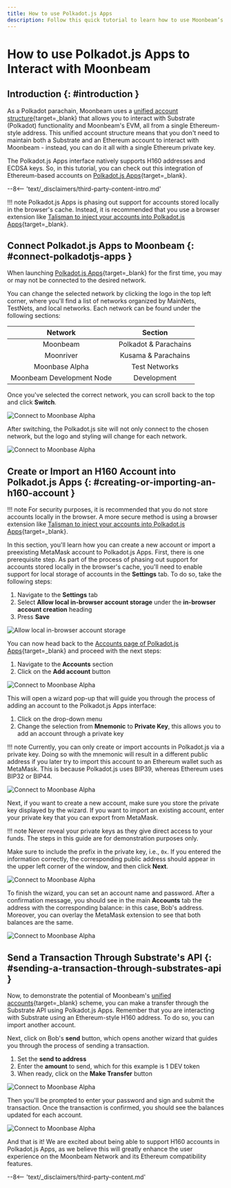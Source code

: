 ```yaml
---
title: How to use Polkadot.js Apps
description: Follow this quick tutorial to learn how to use Moonbeam’s Ethereum-style H160 addresses and send transactions with Polkadot.js Apps.
---
```


# How to use Polkadot.js Apps to Interact with Moonbeam

## Introduction {: #introduction }

As a Polkadot parachain, Moonbeam uses a [unified account structure](/learn/core-concepts/unified-accounts/){target=\_blank} that allows you to interact with Substrate (Polkadot) functionality and Moonbeam's EVM, all from a single Ethereum-style address. This unified account structure means that you don't need to maintain both a Substrate and an Ethereum account to interact with Moonbeam - instead, you can do it all with a single Ethereum private key.

The Polkadot.js Apps interface natively supports H160 addresses and ECDSA keys. So, in this tutorial, you can check out this integration of Ethereum-based accounts on [Polkadot.js Apps](https://polkadot.js.org/apps/?rpc=wss://wss.api.moonbase.moonbeam.network%2Fpublic-ws#/accounts){target=\_blank}.

--8<-- 'text/_disclaimers/third-party-content-intro.md'

!!! note
    Polkadot.js Apps is phasing out support for accounts stored locally in the browser's cache. Instead, it is recommended that you use a browser extension like [Talisman to inject your accounts into Polkadot.js Apps](/tokens/connect/talisman/){target=\_blank}.

## Connect Polkadot.js Apps to Moonbeam {: #connect-polkadotjs-apps }

When launching [Polkadot.js Apps](https://polkadot.js.org/apps/?rpc=wss://wss.api.moonbase.moonbeam.network%2Fpublic-ws#/accounts){target=\_blank} for the first time, you may or may not be connected to the desired network.

You can change the selected network by clicking the logo in the top left corner, where you'll find a list of networks organized by MainNets, TestNets, and local networks. Each network can be found under the following sections:

|          Network          |        Section        |
|:-------------------------:|:---------------------:|
|          Moonbeam         | Polkadot & Parachains |
|         Moonriver         |  Kusama & Parachains  |
|       Moonbase Alpha      |     Test Networks     |
| Moonbeam Development Node |      Development      |

Once you've selected the correct network, you can scroll back to the top and click **Switch**.

![Connect to Moonbase Alpha](/images/tokens/connect/polkadotjs/polkadotjs-1.webp)

After switching, the Polkadot.js site will not only connect to the chosen network, but the logo and styling will change for each network.

![Connect to Moonbase Alpha](/images/tokens/connect/polkadotjs/polkadotjs-2.webp)

## Create or Import an H160 Account into Polkadot.js Apps {: #creating-or-importing-an-h160-account }

!!! note
    For security purposes, it is recommended that you do not store accounts locally in the browser. A more secure method is using a browser extension like [Talisman to inject your accounts into Polkadot.js Apps](/tokens/connect/talisman/){target=\_blank}.

In this section, you'll learn how you can create a new account or import a preexisting MetaMask account to Polkadot.js Apps. First, there is one prerequisite step. As part of the process of phasing out support for accounts stored locally in the browser's cache, you'll need to enable support for local storage of accounts in the **Settings** tab. To do so, take the following steps:

1. Navigate to the **Settings** tab
2. Select **Allow local in-browser account storage** under the **in-browser account creation** heading
3. Press **Save**

![Allow local in-browser account storage](/images/tokens/connect/polkadotjs/polkadotjs-3.webp)

You can now head back to the [Accounts page of Polkadot.js Apps](https://polkadot.js.org/apps/?rpc=wss://wss.api.moonbase.moonbeam.network%2Fpublic-ws#/accounts){target=\_blank} and proceed with the next steps:

1. Navigate to the **Accounts** section
2. Click on the **Add account** button

![Connect to Moonbase Alpha](/images/tokens/connect/polkadotjs/polkadotjs-4.webp)

This will open a wizard pop-up that will guide you through the process of adding an account to the Polkadot.js Apps interface:

1. Click on the drop-down menu
2. Change the selection from **Mnemonic** to **Private Key**, this allows you to add an account through a private key

!!! note
    Currently, you can only create or import accounts in Polkadot.js via a private key. Doing so with the mnemonic will result in a different public address if you later try to import this account to an Ethereum wallet such as MetaMask. This is because Polkadot.js uses BIP39, whereas Ethereum uses BIP32 or BIP44.

![Connect to Moonbase Alpha](/images/tokens/connect/polkadotjs/polkadotjs-5.webp)

Next, if you want to create a new account, make sure you store the private key displayed by the wizard. If you want to import an existing account, enter your private key that you can export from MetaMask.

!!! note
    Never reveal your private keys as they give direct access to your funds. The steps in this guide are for demonstration purposes only.

Make sure to include the prefix in the private key, i.e., `0x`. If you entered the information correctly, the corresponding public address should appear in the upper left corner of the window, and then click **Next**.

![Connect to Moonbase Alpha](/images/tokens/connect/polkadotjs/polkadotjs-6.webp)

To finish the wizard, you can set an account name and password. After a confirmation message, you should see in the main **Accounts** tab the address with the corresponding balance: in this case, Bob's address. Moreover, you can overlay the MetaMask extension to see that both balances are the same.

![Connect to Moonbase Alpha](/images/tokens/connect/polkadotjs/polkadotjs-7.webp)

## Send a Transaction Through Substrate's API {: #sending-a-transaction-through-substrates-api }

Now, to demonstrate the potential of Moonbeam's [unified accounts](/learn/core-concepts/unified-accounts/){target=\_blank} scheme, you can make a transfer through the Substrate API using Polkadot.js Apps. Remember that you are interacting with Substrate using an Ethereum-style H160 address. To do so, you can import another account.

Next, click on Bob's **send** button, which opens another wizard that guides you through the process of sending a transaction.

1. Set the **send to address**
2. Enter the **amount** to send, which for this example is 1 DEV token
3. When ready, click on the **Make Transfer** button

![Connect to Moonbase Alpha](/images/tokens/connect/polkadotjs/polkadotjs-8.webp)

Then you'll be prompted to enter your password and sign and submit the transaction. Once the transaction is confirmed, you should see the balances updated for each account.

![Connect to Moonbase Alpha](/images/tokens/connect/polkadotjs/polkadotjs-9.webp)

And that is it! We are excited about being able to support H160 accounts in Polkadot.js Apps, as we believe this will greatly enhance the user experience on the Moonbeam Network and its Ethereum compatibility features.

--8<-- 'text/_disclaimers/third-party-content.md'